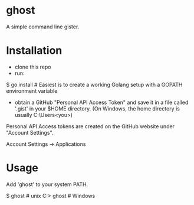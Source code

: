 ghost
=====

A simple command line gister.

Installation
============

- clone this repo
- run:

$ go install # Easiest is to create a working Golang setup with a GOPATH environment variable

- obtain a GitHub "Personal API Access Token" and save it in a file called '.gist' in your $HOME directory.
(On Windows, the home directory is usually C:\Users\<you>) 

Personal API Access tokens are created on the GitHub website under "Account Settings".

Account Settings -> Applications

Usage
=====

Add 'ghost' to your system PATH.

$ ghost <file> # unix
C:\> ghost <file> # Windows
